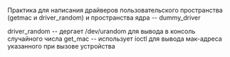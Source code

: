 Практика для написания драйверов пользовательского пространства (getmac и driver_random)
и пространства ядра -- dummy_driver

driver_random -- дергает /dev/urandom для вывода в консоль случайного числа
get_mac -- использует ioctl для вывода мак-адреса указанного при вызове устройства